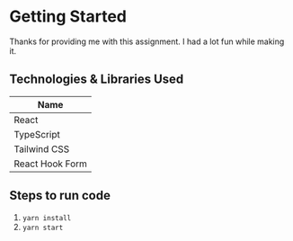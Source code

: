 # Getting Started

Thanks for providing me with this assignment. I had a lot fun while making it.

## Technologies & Libraries Used

| Name            |
| --------------- |
| React           |
| TypeScript      |
| Tailwind CSS    |
| React Hook Form |

## Steps to run code

1. `yarn install`
2. `yarn start`
